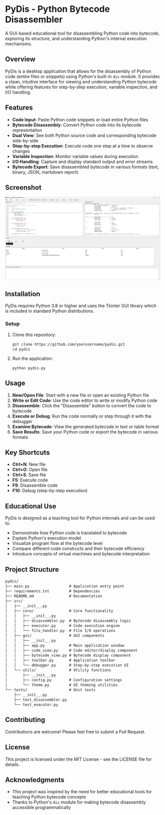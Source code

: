 # PyDis - Python Bytecode Disassembler

A GUI-based educational tool for disassembling Python code into bytecode, exploring its structure, and understanding Python's internal execution mechanisms.

## Overview

PyDis is a desktop application that allows for the disassembly of Python code (entire files or snippets) using Python's built-in `dis` module. It provides a clean, intuitive interface for viewing and understanding Python bytecode while offering features for step-by-step execution, variable inspection, and I/O handling.

## Features

- **Code Input**: Paste Python code snippets or load entire Python files
- **Bytecode Disassembly**: Convert Python code into its bytecode representation
- **Dual View**: See both Python source code and corresponding bytecode side-by-side
- **Step-by-step Execution**: Execute code one step at a time to observe changes
- **Variable Inspection**: Monitor variable values during execution
- **I/O Handling**: Capture and display standard output and error streams
- **Bytecode Export**: Save disassembled bytecode in various formats (text, binary, JSON, markdown report)

## Screenshot

![application](imgs/demo.png)

## Installation

PyDis requires Python 3.8 or higher and uses the Tkinter GUI library which is included in standard Python distributions.

### Setup

1. Clone this repository:
   ```
   git clone https://github.com/yourusername/pydis.git
   cd pydis
   ```

2. Run the application:
   ```
   python pydis.py
   ```

## Usage

1. **New/Open File**: Start with a new file or open an existing Python file
2. **Write or Edit Code**: Use the code editor to write or modify Python code
3. **Disassemble**: Click the "Disassemble" button to convert the code to bytecode
4. **Execute or Debug**: Run the code normally or step through it with the debugger
5. **Examine Bytecode**: View the generated bytecode in text or table format
6. **Save Results**: Save your Python code or export the bytecode in various formats

## Key Shortcuts

- **Ctrl+N**: New file
- **Ctrl+O**: Open file
- **Ctrl+S**: Save file
- **F5**: Execute code
- **F9**: Disassemble code
- **F10**: Debug (step-by-step execution)

## Educational Use

PyDis is designed as a teaching tool for Python internals and can be used to:

- Demonstrate how Python code is translated to bytecode
- Explain Python's execution model
- Visualize program flow at the bytecode level
- Compare different code constructs and their bytecode efficiency
- Introduce concepts of virtual machines and bytecode interpretation

## Project Structure

```
pydis/
├── main.py                  # Application entry point
├── requirements.txt         # Dependencies
├── README.md                # Documentation
├── src/
│   ├── __init__.py
│   ├── core/                # Core functionality
│   │   ├── __init__.py
│   │   ├── disassembler.py  # Bytecode disassembly logic
│   │   ├── executor.py      # Code execution engine
│   │   └── file_handler.py  # File I/O operations
│   ├── gui/                 # GUI components
│   │   ├── __init__.py
│   │   ├── app.py           # Main application window
│   │   ├── code_view.py     # Code editor/display component
│   │   ├── bytecode_view.py # Bytecode display component
│   │   ├── toolbar.py       # Application toolbar
│   │   └── debugger.py      # Step-by-step execution UI
│   └── utils/               # Utility functions
│       ├── __init__.py
│       ├── config.py        # Configuration settings
│       └── theme.py         # UI theming utilities
└── tests/                   # Unit tests
    ├── __init__.py
    ├── test_disassembler.py
    └── test_executor.py
```

## Contributing

Contributions are welcome! Please feel free to submit a Pull Request.

## License

This project is licensed under the MIT License - see the LICENSE file for details.

## Acknowledgments

- This project was inspired by the need for better educational tools for teaching Python bytecode concepts
- Thanks to Python's `dis` module for making bytecode disassembly accessible programmatically
